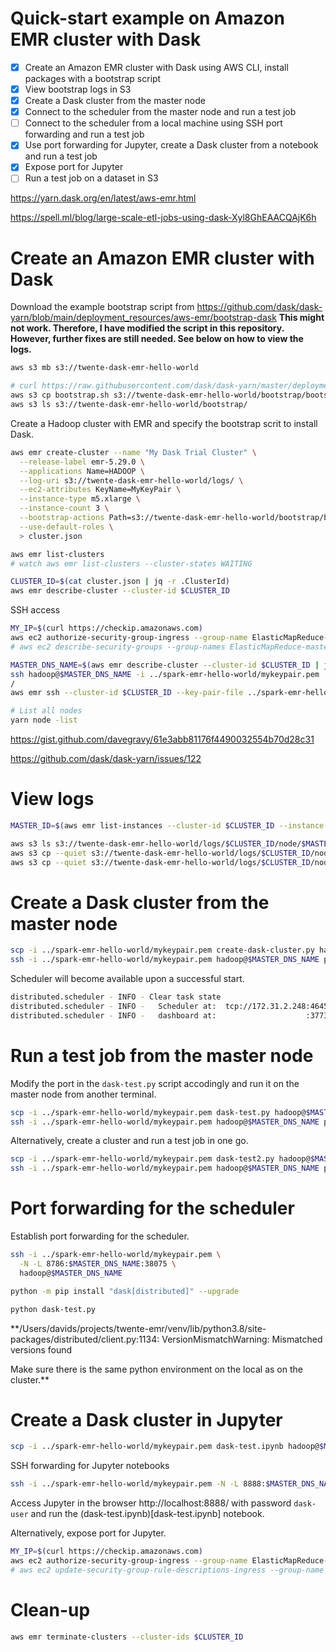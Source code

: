 # Quick-start example on Amazon EMR cluster with Dask

- [x] Create an Amazon EMR cluster with Dask using AWS CLI, install packages with a bootstrap script
- [x] View bootstrap logs in S3
- [x] Create a Dask cluster from the master node
- [x] Connect to the scheduler from the master node and run a test job
- [ ] Connect to the scheduler from a local machine using SSH port forwarding and run a test job
- [x] Use port forwarding for Jupyter, create a Dask cluster from a notebook and run a test job
- [x] Expose port for Jupyter
- [ ] Run a test job on a dataset in S3

https://yarn.dask.org/en/latest/aws-emr.html

https://spell.ml/blog/large-scale-etl-jobs-using-dask-Xyl8GhEAACQAjK6h

# Create an Amazon EMR cluster with Dask

Download the example bootstrap script from https://github.com/dask/dask-yarn/blob/main/deployment_resources/aws-emr/bootstrap-dask
**This might not work. Therefore, I have modified the script in this repository. However, further fixes are still needed. See below on how to view the logs.**

```bash
aws s3 mb s3://twente-dask-emr-hello-world

# curl https://raw.githubusercontent.com/dask/dask-yarn/master/deployment_resources/aws-emr/bootstrap-dask > bootstrap.sh
aws s3 cp bootstrap.sh s3://twente-dask-emr-hello-world/bootstrap/bootstrap.sh
aws s3 ls s3://twente-dask-emr-hello-world/bootstrap/
```

Create a Hadoop cluster with EMR and specify the bootstrap scrit to install Dask.

```bash
aws emr create-cluster --name "My Dask Trial Cluster" \
  --release-label emr-5.29.0 \
  --applications Name=HADOOP \
  --log-uri s3://twente-dask-emr-hello-world/logs/ \
  --ec2-attributes KeyName=MyKeyPair \
  --instance-type m5.xlarge \
  --instance-count 3 \
  --bootstrap-actions Path=s3://twente-dask-emr-hello-world/bootstrap/bootstrap.sh,Args="[--conda-packages,bokeh,fastparquet,python-snappy,snappy]" \
  --use-default-roles \
  > cluster.json

aws emr list-clusters
# watch aws emr list-clusters --cluster-states WAITING

CLUSTER_ID=$(cat cluster.json | jq -r .ClusterId)
aws emr describe-cluster --cluster-id $CLUSTER_ID
```

SSH access

```bash
MY_IP=$(curl https://checkip.amazonaws.com)
aws ec2 authorize-security-group-ingress --group-name ElasticMapReduce-master --protocol tcp --port 22 --cidr $MY_IP/32
# aws ec2 describe-security-groups --group-names ElasticMapReduce-master

MASTER_DNS_NAME=$(aws emr describe-cluster --cluster-id $CLUSTER_ID | jq -r .Cluster.MasterPublicDnsName)
ssh hadoop@$MASTER_DNS_NAME -i ../spark-emr-hello-world/mykeypair.pem
/
aws emr ssh --cluster-id $CLUSTER_ID --key-pair-file ../spark-emr-hello-world/mykeypair.pem

# List all nodes
yarn node -list
```

https://gist.github.com/davegravy/61e3abb81176f4490032554b70d28c31

https://github.com/dask/dask-yarn/issues/122

# View logs

```bash
MASTER_ID=$(aws emr list-instances --cluster-id $CLUSTER_ID --instance-group-types MASTER | jq -r '.Instances | first | .Ec2InstanceId')

aws s3 ls s3://twente-dask-emr-hello-world/logs/$CLUSTER_ID/node/$MASTER_ID/
aws s3 cp --quiet s3://twente-dask-emr-hello-world/logs/$CLUSTER_ID/node/$MASTER_ID/bootstrap-actions/1/stdout.gz /dev/stdout | gunzip
aws s3 cp --quiet s3://twente-dask-emr-hello-world/logs/$CLUSTER_ID/node/$MASTER_ID/bootstrap-actions/1/stderr.gz /dev/stdout | gunzip
```

# Create a Dask cluster from the master node

```bash
scp -i ../spark-emr-hello-world/mykeypair.pem create-dask-cluster.py hadoop@$MASTER_DNS_NAME:~/.
ssh -i ../spark-emr-hello-world/mykeypair.pem hadoop@$MASTER_DNS_NAME python create-dask-cluster.py
```

Scheduler will become available upon a successful start.

```bash
distributed.scheduler - INFO - Clear task state
distributed.scheduler - INFO -   Scheduler at:  tcp://172.31.2.248:46459
distributed.scheduler - INFO -   dashboard at:                    :37739
```

# Run a test job from the master node

Modify the port in the `dask-test.py` script accodingly and run it on the master node from another terminal.

```bash
scp -i ../spark-emr-hello-world/mykeypair.pem dask-test.py hadoop@$MASTER_DNS_NAME:~/.
ssh -i ../spark-emr-hello-world/mykeypair.pem hadoop@$MASTER_DNS_NAME python dask-test.py
```

Alternatively, create a cluster and run a test job in one go.

```bash
scp -i ../spark-emr-hello-world/mykeypair.pem dask-test2.py hadoop@$MASTER_DNS_NAME:~/.
ssh -i ../spark-emr-hello-world/mykeypair.pem hadoop@$MASTER_DNS_NAME python dask-test2.py
```

# Port forwarding for the scheduler

Establish port forwarding for the scheduler.

```bash
ssh -i ../spark-emr-hello-world/mykeypair.pem \
  -N -L 8786:$MASTER_DNS_NAME:38075 \
  hadoop@$MASTER_DNS_NAME
```

```bash
python -m pip install "dask[distributed]" --upgrade

python dask-test.py
```

**/Users/davids/projects/twente-emr/venv/lib/python3.8/site-packages/distributed/client.py:1134: VersionMismatchWarning: Mismatched versions found

Make sure there is the same python environment on the local as on the cluster.**

# Create a Dask cluster in Jupyter

```bash
scp -i ../spark-emr-hello-world/mykeypair.pem dask-test.ipynb hadoop@$MASTER_DNS_NAME:~/.
```

SSH forwarding for Jupyter notebooks

```bash
ssh -i ../spark-emr-hello-world/mykeypair.pem -N -L 8888:$MASTER_DNS_NAME:8888 hadoop@$MASTER_DNS_NAME
```

Access Jupyter in the browser http://localhost:8888/ with password `dask-user` and run the (dask-test.ipynb)[dask-test.ipynb] notebook.

Alternatively, expose port for Jupyter.

```bash
MY_IP=$(curl https://checkip.amazonaws.com)
aws ec2 authorize-security-group-ingress --group-name ElasticMapReduce-master --protocol tcp --port 8888 --cidr $MY_IP/32
# aws ec2 update-security-group-rule-descriptions-ingress --group-name ElasticMapReduce-master --ip-permissions "IpProtocol=tcp,FromPort=8888,ToPort=8888,IpRanges=[{CidrIp=$MY_IP/32,Description=\"Jupyter access from home\"}]"
```

# Clean-up

```bash
aws emr terminate-clusters --cluster-ids $CLUSTER_ID
```
